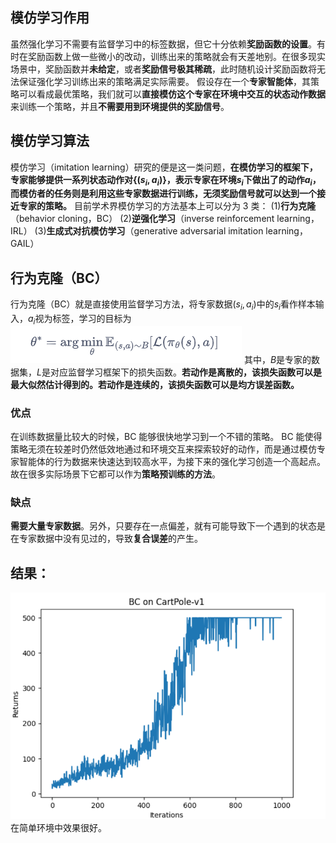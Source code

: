 ## 模仿学习作用
虽然强化学习不需要有监督学习中的标签数据，但它十分依赖**奖励函数的设置**。有时在奖励函数上做一些微小的改动，训练出来的策略就会有天差地别。在很多现实场景中，奖励函数并**未给定**，或者**奖励信号极其稀疏**，此时随机设计奖励函数将无法保证强化学习训练出来的策略满足实际需要。
假设存在一个**专家智能体**，其策略可以看成最优策略，我们就可以**直接模仿这个专家在环境中交互的状态动作数据**来训练一个策略，并且**不需要用到环境提供的奖励信号**。

## 模仿学习算法
模仿学习（imitation learning）研究的便是这一类问题，**在模仿学习的框架下，专家能够提供一系列状态动作对$\{(s_i,a_i)\}$，表示专家在环境$s_i$下做出了的动作$a_i$，而模仿者的任务则是利用这些专家数据进行训练，无须奖励信号就可以达到一个接近专家的策略。** 目前学术界模仿学习的方法基本上可以分为 3 类：
(1)**行为克隆**（behavior cloning，BC）
(2)**逆强化学习**（inverse reinforcement learning，IRL）
(3)**生成式对抗模仿学习**（generative adversarial imitation learning，GAIL）


## 行为克隆（BC）
行为克隆（BC）就是直接使用监督学习方法，将专家数据$(s_i,a_i)$中的$s_i$看作样本输入，$a_i$视为标签，学习的目标为
![alt text](image.png)
其中，$B$是专家的数据集，$L$是对应监督学习框架下的损失函数。**若动作是离散的，该损失函数可以是最大似然估计得到的。若动作是连续的，该损失函数可以是均方误差函数。**

### 优点
在训练数据量比较大的时候，BC 能够很快地学习到一个不错的策略。
BC 能使得策略无须在较差时仍然低效地通过和环境交互来探索较好的动作，而是通过模仿专家智能体的行为数据来快速达到较高水平，为接下来的强化学习创造一个高起点。故在很多实际场景下它都可以作为**策略预训练的方法**。


### 缺点
**需要大量专家数据**。另外，只要存在一点偏差，就有可能导致下一个遇到的状态是在专家数据中没有见过的，导致**复合误差**的产生。


## 结果：
![alt text](image-2.png)
在简单环境中效果很好。
